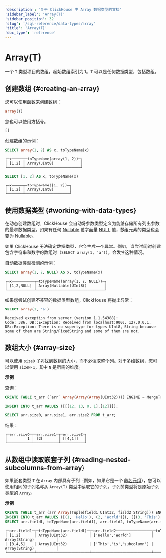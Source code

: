 ```yaml
---
'description': '关于 ClickHouse 中 Array 数据类型的文档'
'sidebar_label': 'Array(T)'
'sidebar_position': 32
'slug': '/sql-reference/data-types/array'
'title': 'Array(T)'
'doc_type': 'reference'
---
```



# Array(T)

一个 `T` 类型项目的数组，起始数组索引为 1。`T` 可以是任何数据类型，包括数组。

## 创建数组 {#creating-an-array}

您可以使用函数来创建数组：

```sql
array(T)
```

您也可以使用方括号。

```sql
[]
```

创建数组的示例：

```sql
SELECT array(1, 2) AS x, toTypeName(x)
```

```text
┌─x─────┬─toTypeName(array(1, 2))─┐
│ [1,2] │ Array(UInt8)            │
└───────┴─────────────────────────┘
```

```sql
SELECT [1, 2] AS x, toTypeName(x)
```

```text
┌─x─────┬─toTypeName([1, 2])─┐
│ [1,2] │ Array(UInt8)       │
└───────┴────────────────────┘
```

## 使用数据类型 {#working-with-data-types}

在动态创建数组时，ClickHouse 会自动将参数类型定义为能够存储所有列出参数的最窄数据类型。如果有任何 [Nullable](/sql-reference/data-types/nullable) 或字面量 [NULL](/operations/settings/formats#input_format_null_as_default) 值，数组元素的类型也会变为 [Nullable](../../sql-reference/data-types/nullable.md)。

如果 ClickHouse 无法确定数据类型，它会生成一个异常。例如，当尝试同时创建包含字符串和数字的数组时（`SELECT array(1, 'a')`），会发生这种情况。

自动数据类型检测的示例：

```sql
SELECT array(1, 2, NULL) AS x, toTypeName(x)
```

```text
┌─x──────────┬─toTypeName(array(1, 2, NULL))─┐
│ [1,2,NULL] │ Array(Nullable(UInt8))        │
└────────────┴───────────────────────────────┘
```

如果您尝试创建不兼容的数据类型数组，ClickHouse 将抛出异常：

```sql
SELECT array(1, 'a')
```

```text
Received exception from server (version 1.1.54388):
Code: 386. DB::Exception: Received from localhost:9000, 127.0.0.1. DB::Exception: There is no supertype for types UInt8, String because some of them are String/FixedString and some of them are not.
```

## 数组大小 {#array-size}

可以使用 `size0` 子列找到数组的大小，而不必读取整个列。对于多维数组，您可以使用 `sizeN-1`，其中 `N` 是所需的维度。

**示例**

查询：

```sql
CREATE TABLE t_arr (`arr` Array(Array(Array(UInt32)))) ENGINE = MergeTree ORDER BY tuple();

INSERT INTO t_arr VALUES ([[[12, 13, 0, 1],[12]]]);

SELECT arr.size0, arr.size1, arr.size2 FROM t_arr;
```

结果：

```text
┌─arr.size0─┬─arr.size1─┬─arr.size2─┐
│         1 │ [2]       │ [[4,1]]   │
└───────────┴───────────┴───────────┘
```

## 从数组中读取嵌套子列 {#reading-nested-subcolumns-from-array}

如果嵌套类型 `T` 在 `Array` 内部具有子列（例如，如果它是一个 [命名元组](./tuple.md)），您可以使用相同的子列名称从 `Array(T)` 类型中读取它的子列。子列的类型将是原始子列类型的 `Array`。

**示例**

```sql
CREATE TABLE t_arr (arr Array(Tuple(field1 UInt32, field2 String))) ENGINE = MergeTree ORDER BY tuple();
INSERT INTO t_arr VALUES ([(1, 'Hello'), (2, 'World')]), ([(3, 'This'), (4, 'is'), (5, 'subcolumn')]);
SELECT arr.field1, toTypeName(arr.field1), arr.field2, toTypeName(arr.field2) from t_arr;
```

```test
┌─arr.field1─┬─toTypeName(arr.field1)─┬─arr.field2────────────────┬─toTypeName(arr.field2)─┐
│ [1,2]      │ Array(UInt32)          │ ['Hello','World']         │ Array(String)          │
│ [3,4,5]    │ Array(UInt32)          │ ['This','is','subcolumn'] │ Array(String)          │
└────────────┴────────────────────────┴───────────────────────────┴────────────────────────┘
```
